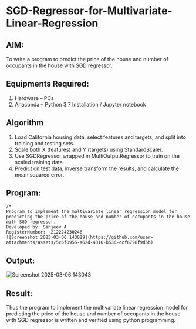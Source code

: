 # SGD-Regressor-for-Multivariate-Linear-Regression

## AIM:
To write a program to predict the price of the house and number of occupants in the house with SGD regressor.

## Equipments Required:
1. Hardware – PCs
2. Anaconda – Python 3.7 Installation / Jupyter notebook

## Algorithm
1. Load California housing data, select features and targets, and split into training and testing sets.
2. Scale both X (features) and Y (targets) using StandardScaler.
3. Use SGDRegressor wrapped in MultiOutputRegressor to train on the scaled training data.
4. Predict on test data, inverse transform the results, and calculate the mean squared error.

## Program:
```
/*
Program to implement the multivariate linear regression model for predicting the price of the house and number of occupants in the house with SGD regressor.
Developed by: Sanjeev A
RegisterNumber:  212224230246
![Screenshot 2025-03-06 143029](https://github.com/user-attachments/assets/5c6f0955-a62d-4316-b536-ccf6798f9d5b)

```

## Output:
![Screenshot 2025-03-06 143043](https://github.com/user-attachments/assets/9f6c66a7-5284-4bd2-b4a1-6fcbacfe9831)

## Result:
Thus the program to implement the multivariate linear regression model for predicting the price of the house and number of occupants in the house with SGD regressor is written and verified using python programming.
